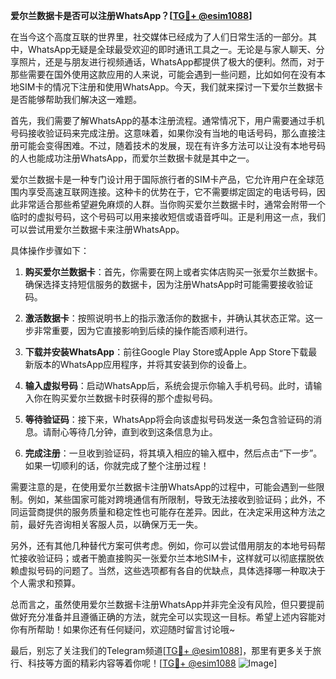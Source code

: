 **爱尔兰数据卡是否可以注册WhatsApp？[[TG💪+ @esim1088](https://t.me/s/esim1088)]**

在当今这个高度互联的世界里，社交媒体已经成为了人们日常生活的一部分。其中，WhatsApp无疑是全球最受欢迎的即时通讯工具之一。无论是与家人聊天、分享照片，还是与朋友进行视频通话，WhatsApp都提供了极大的便利。然而，对于那些需要在国外使用这款应用的人来说，可能会遇到一些问题，比如如何在没有本地SIM卡的情况下注册和使用WhatsApp。今天，我们就来探讨一下爱尔兰数据卡是否能够帮助我们解决这一难题。

首先，我们需要了解WhatsApp的基本注册流程。通常情况下，用户需要通过手机号码接收验证码来完成注册。这意味着，如果你没有当地的电话号码，那么直接注册可能会变得困难。不过，随着技术的发展，现在有许多方法可以让没有本地号码的人也能成功注册WhatsApp，而爱尔兰数据卡就是其中之一。

爱尔兰数据卡是一种专门设计用于国际旅行者的SIM卡产品，它允许用户在全球范围内享受高速互联网连接。这种卡的优势在于，它不需要绑定固定的电话号码，因此非常适合那些希望避免麻烦的人群。当你购买爱尔兰数据卡时，通常会附带一个临时的虚拟号码，这个号码可以用来接收短信或语音呼叫。正是利用这一点，我们可以尝试用爱尔兰数据卡来注册WhatsApp。

具体操作步骤如下：

1. **购买爱尔兰数据卡**：首先，你需要在网上或者实体店购买一张爱尔兰数据卡。确保选择支持短信服务的数据卡，因为注册WhatsApp时可能需要接收验证码。

2. **激活数据卡**：按照说明书上的指示激活你的数据卡，并确认其状态正常。这一步非常重要，因为它直接影响到后续的操作能否顺利进行。

3. **下载并安装WhatsApp**：前往Google Play Store或Apple App Store下载最新版本的WhatsApp应用程序，并将其安装到你的设备上。

4. **输入虚拟号码**：启动WhatsApp后，系统会提示你输入手机号码。此时，请输入你在购买爱尔兰数据卡时获得的那个虚拟号码。

5. **等待验证码**：接下来，WhatsApp将会向该虚拟号码发送一条包含验证码的消息。请耐心等待几分钟，直到收到这条信息为止。

6. **完成注册**：一旦收到验证码，将其填入相应的输入框中，然后点击“下一步”。如果一切顺利的话，你就完成了整个注册过程！

需要注意的是，在使用爱尔兰数据卡注册WhatsApp的过程中，可能会遇到一些限制。例如，某些国家可能对跨境通信有所限制，导致无法接收到验证码；此外，不同运营商提供的服务质量和稳定性也可能存在差异。因此，在决定采用这种方法之前，最好先咨询相关客服人员，以确保万无一失。

另外，还有其他几种替代方案可供考虑。例如，你可以尝试借用朋友的本地号码帮忙接收验证码；或者干脆直接购买一张爱尔兰本地SIM卡，这样就可以彻底摆脱依赖虚拟号码的问题了。当然，这些选项都有各自的优缺点，具体选择哪一种取决于个人需求和预算。

总而言之，虽然使用爱尔兰数据卡注册WhatsApp并非完全没有风险，但只要提前做好充分准备并且遵循正确的方法，就完全可以实现这一目标。希望上述内容能对你有所帮助！如果你还有任何疑问，欢迎随时留言讨论哦~

最后，别忘了关注我们的Telegram频道[[TG💪+ @esim1088](https://t.me/s/esim1088)]，那里有更多关于旅行、科技等方面的精彩内容等着你呢！[[TG💪+ @esim1088](https://t.me/s/esim1088) ![Image](https://i.postimg.cc/4NQfJmqS/Snipaste-2025-05-13-00-14-12.png)]